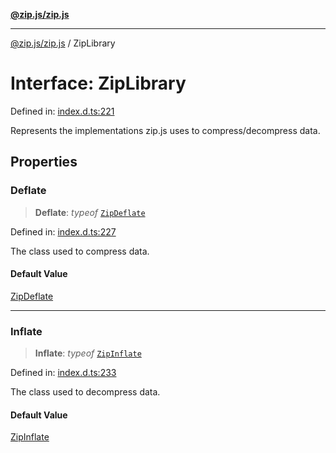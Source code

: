 [**@zip.js/zip.js**](../README.md)

***

[@zip.js/zip.js](../globals.md) / ZipLibrary

# Interface: ZipLibrary

Defined in: [index.d.ts:221](https://github.com/gildas-lormeau/zip.js/blob/251b484ba01a922c47b1394efacb8926682f5796/index.d.ts#L221)

Represents the implementations zip.js uses to compress/decompress data.

## Properties

### Deflate

> **Deflate**: *typeof* [`ZipDeflate`](../classes/ZipDeflate.md)

Defined in: [index.d.ts:227](https://github.com/gildas-lormeau/zip.js/blob/251b484ba01a922c47b1394efacb8926682f5796/index.d.ts#L227)

The class used to compress data.

#### Default Value

[ZipDeflate](../classes/ZipDeflate.md)

***

### Inflate

> **Inflate**: *typeof* [`ZipInflate`](../classes/ZipInflate.md)

Defined in: [index.d.ts:233](https://github.com/gildas-lormeau/zip.js/blob/251b484ba01a922c47b1394efacb8926682f5796/index.d.ts#L233)

The class used to decompress data.

#### Default Value

[ZipInflate](../classes/ZipInflate.md)
